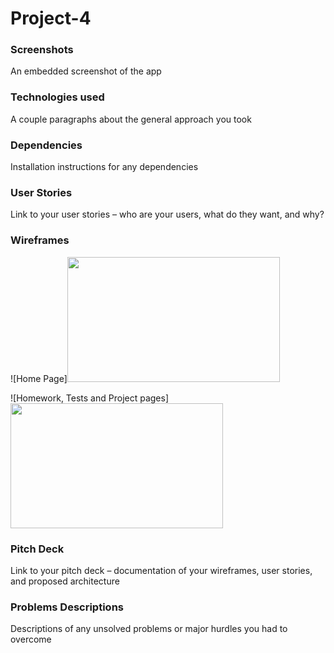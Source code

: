 # Project-4
### Screenshots
An embedded screenshot of the app
### Technologies used
A couple paragraphs about the general approach you took
### Dependencies
Installation instructions for any dependencies
### User Stories
Link to your user stories – who are your users, what do they want, and why?
### Wireframes
![Home Page]<img src="https://i.imgur.com/P7d65BX.png" width="340" height="200">

![Homework, Tests and Project pages]<img src="https://i.imgur.com/wJgd8Wg.png" width="340" height="200">
### Pitch Deck
Link to your pitch deck – documentation of your wireframes, user stories, and proposed architecture
### Problems Descriptions
Descriptions of any unsolved problems or major hurdles you had to overcome